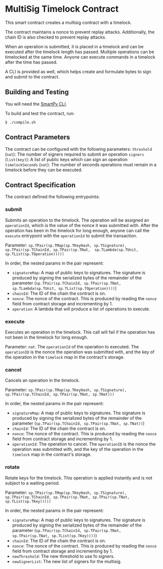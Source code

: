 # MultiSig Timelock Contract

This smart contract creates a multisig contract with a timelock. 

The contract maintains a nonce to prevent replay attacks. Additionally, the chain ID is also checked to prevent replay attacks. 

When an operation is submitted, it is placed in a timelock and can be executed after the timelock length has passed. Multiple operations can be timelocked at the same time. Anyone can execute commands in a timelock after the time has passed.

A CLI is provided as well, which helps create and formulate bytes to sign and submit to the contract.

## Building and Testing

You will need the [SmartPy CLI](https://smartpy.io).

To build and test the contract, run:
```
$ ./compile.sh
```

## Contract Parameters

The contract can be configured with the following parameters:
`threshold` (`nat`): The number of signers required to submit an operation
`signers` (`list(key)`): A list of public keys which can sign an operation
`timelockSeconds` (`nat`): The number of seconds operations must remain in a timelock before they can be executed. 

## Contract Specification

The contract defined the following entrypoints:

### submit

Submits an operation to the timelock. The operation will be assigned an `operationId`, which is the value of the nonce it was submitted with. After the operation has been in the timelock for long enough, anyone can call the `execute` entrypoint with the `operationId` to submit the transaction.

Parameter: `sp.TPair(sp.TMap(sp.TKeyHash, sp.TSignature), sp.TPair(sp.TChainId, sp.TPair(sp.TNat,  sp.TLambda(sp.TUnit, sp.TList(sp.TOperation)))))`

In order, the nested params in the pair represent:
- `signatureMap`: A map of public keys to signatures. The signature is produced by signing the serialized bytes of the remainder of the parameter (`sp.TPair(sp.TChainId, sp.TPair(sp.TNat,  sp.TLambda(sp.TUnit, sp.TList(sp.TOperation))))`)
- `chainId`: The ID of the chain the contract is on.
- `nonce`: The nonce of the contract. This is produced by reading the `nonce` field from contract storage and incrementing by 1.
- `operation`: A lambda that will produce a list of operations to execute.

### execute

Executes an operation in the timelock. This call will fail if the operation has not been in the timelock for long enough.

Parameter: `nat`. The `operationId` of the operation to executed. The `operationID` is the nonce the operation was submitted with, and the key of the operation in the `timelock` map in the contract's storage.

### cancel

Cancels an operation in the timelock.

Parameter: `sp.TPair(sp.TMap(sp.TKeyHash, sp.TSignature), sp.TPair(sp.TChainId, sp.TPair(sp.TNat, sp.TNat)))`

In order, the nested params in the pair represent:
- `signatureMap`: A map of public keys to signatures. The signature is produced by signing the serialized bytes of the remainder of the parameter (`sp.TPair(sp.TChainId, sp.TPair(sp.TNat, sp.TNat))`)
- `chainId`: The ID of the chain the contract is on.
- `nonce`: The nonce of the contract. This is produced by reading the `nonce` field from contract storage and incrementing by 1.
- `operationId`: The operation to cancel. The `operationID` is the nonce the operation was submitted with, and the key of the operation in the `timelock` map in the contract's storage.

### rotate

Rotate keys for the timelock. This operation is applied instantly and is not subject to a waiting period.

Parameter: `sp.TPair(sp.TMap(sp.TKeyHash, sp.TSignature), sp.TPair(sp.TChainId, sp.TPair(sp.TNat, sp.TPair(sp.TNat, sp.TList(sp.TKey)))))`

In order, the nested params in the pair represent:
- `signatureMap`: A map of public keys to signatures. The signature is produced by signing the serialized bytes of the remainder of the parameter (`sp.TPair(sp.TChainId, sp.TPair(sp.TNat, sp.TPair(sp.TNat, sp.TList(sp.TKey))))`)
- `chainId`: The ID of the chain the contract is on.
- `nonce`: The nonce of the contract. This is produced by reading the `nonce` field from contract storage and incrementing by 1.
- `newThreshold`: The new threshold to use fo signers.
- `newSignerList`: The new list of signers for the multisig.
